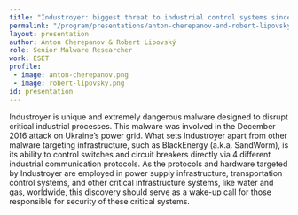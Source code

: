 ```yaml
---
title: "Industroyer: biggest threat to industrial control systems since Stuxnet"
permalink: "/program/presentations/anton-cherepanov-and-robert-lipovsky/"
layout: presentation
author: Anton Cherepanov & Robert Lipovský
role: Senior Malware Researcher
work: ESET
profile:
 - image: anton-cherepanov.png
 - image: robert-lipovsky.png
id: presentation
---
```

Industroyer is unique and extremely dangerous malware designed to disrupt critical industrial processes. This malware was involved in the December 2016 attack on Ukraine’s power grid. What sets Industroyer apart from other malware targeting infrastructure, such as BlackEnergy (a.k.a. SandWorm), is its ability to control switches and circuit breakers directly via 4 different industrial communication protocols. As the protocols and hardware targeted by Industroyer are employed in power supply infrastructure, transportation control systems, and other critical infrastructure systems, like water and gas, worldwide, this discovery should serve as a wake-up call for those responsible for security of these critical systems.